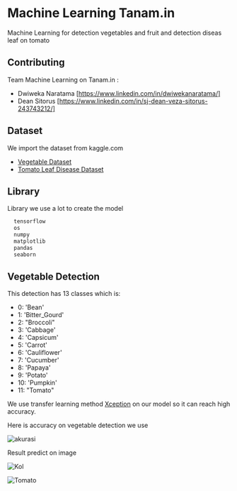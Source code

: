 
# Machine Learning Tanam.in

Machine Learning for detection vegetables and fruit and detection diseas leaf on tomato



## Contributing
Team Machine Learning on Tanam.in :
- Dwiweka Naratama [https://www.linkedin.com/in/dwiwekanaratama/]
- Dean Sitorus [https://www.linkedin.com/in/sj-dean-veza-sitorus-243743212/]




## Dataset
We import the dataset from kaggle.com
 - [Vegetable Dataset](https://www.kaggle.com/datasets/misrakahmed/vegetable-image-dataset)
 - [Tomato Leaf Disease Dataset](https://www.kaggle.com/datasets/kaustubhb999/tomatoleaf)
## Library

Library we use a lot to create the model

```bash
  tensorflow
  os
  numpy
  matplotlib
  pandas
  seaborn
```
    
## Vegetable Detection

This detection has 13 classes which is:
- 0: 'Bean' 
- 1: 'Bitter_Gourd' 
- 2: "Broccoli" 
- 3: 'Cabbage' 
- 4: 'Capsicum' 
- 5: 'Carrot'
- 6: 'Cauliflower'
- 7: 'Cucumber' 
- 8: 'Papaya' 
- 9: 'Potato' 
- 10: 'Pumpkin'
- 11: "Tomato"

We use transfer learning method [Xception](https://www.tensorflow.org/api_docs/python/tf/keras/applications/xception/Xception) on our model so it can reach high accuracy.



Here is accuracy on vegetable detection we use

![akurasi](https://user-images.githubusercontent.com/80300827/173003239-230a8328-8173-4ed5-a24e-ca53bdb64839.png)



Result predict on image

![Kol](https://user-images.githubusercontent.com/80300827/173003476-f3e55548-eca8-491a-88ee-42cacbb95689.png)

![Tomato](https://user-images.githubusercontent.com/80300827/173003549-d16fb96d-01cf-4d02-926d-8ad108fa161a.png)

